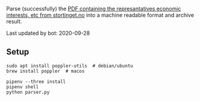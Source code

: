 Parse (successfully) the [PDF containing the represantatives economic interests, etc from stortinget.no](https://www.stortinget.no/no/Stortinget-og-demokratiet/Representantene/Okonomiske-interesser/) into a machine readable format and archive result.

Last updated by bot: 2020-09-28

## Setup
    sudo apt install poppler-utils  # debian/ubuntu
    brew install poppler  # macos

    pipenv --three install
    pipenv shell
    python parser.py
